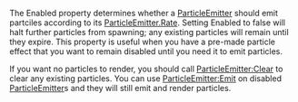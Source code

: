 The Enabled property determines whether a [ParticleEmitter](https://developer.roblox.com/en-us/api-reference/class/ParticleEmitter) should emit partciles according to its [ParticleEmitter.Rate](https://developer.roblox.com/en-us/api-reference/property/ParticleEmitter/Rate). Setting Enabled to false will halt further particles from spawning; any existing particles will remain until they expire. This property is useful when you have a pre-made particle effect that you want to remain disabled until you need it to emit particles.

If you want no particles to render, you should call [ParticleEmitter:Clear](https://developer.roblox.com/en-us/api-reference/function/ParticleEmitter/Clear) to clear any existing particles. You can use [ParticleEmitter:Emit](https://developer.roblox.com/en-us/api-reference/function/ParticleEmitter/Emit) on disabled [ParticleEmitter](https://developer.roblox.com/en-us/api-reference/class/ParticleEmitter)s and they will still emit and render particles.